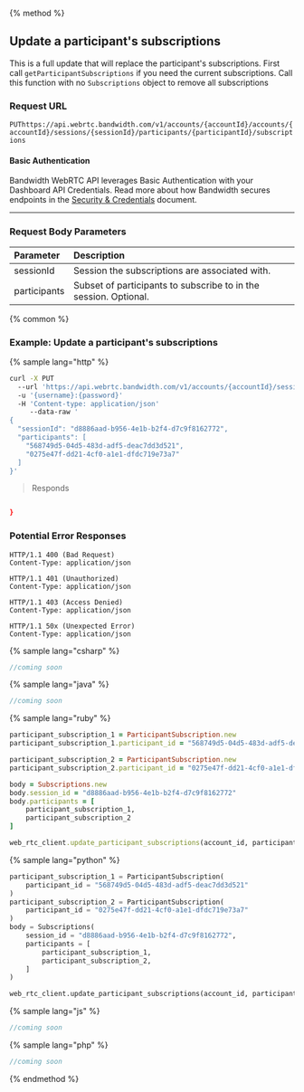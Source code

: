 {% method %}

## Update a participant's subscriptions

This is a full update that will replace the participant's subscriptions. First call `getParticipantSubscriptions` if you need the current subscriptions. Call this function with no `Subscriptions` object to remove all subscriptions


### Request URL
<code class="put">PUT</code>`https://api.webrtc.bandwidth.com/v1/accounts/{accountId}/accounts/{accountId}/sessions/{sessionId}/participants/{participantId}/subscriptions`

#### Basic Authentication

Bandwidth WebRTC API leverages Basic Authentication with your Dashboard API Credentials. Read more about how Bandwidth secures endpoints in the [Security & Credentials](../../../guides/accountCredentials.md) document.

---

### Request Body Parameters
| Parameter                   | Description                                                                                       
|:----------------------------|:--------------------------------------------------------------------------------------------------
| sessionId                   | Session the subscriptions are associated with.                                                    
| participants                | Subset of participants to subscribe to in the session. Optional.                                  




{% common %}

### Example: Update a participant's subscriptions

{% sample lang="http" %}
```bash
curl -X PUT 
  --url 'https://api.webrtc.bandwidth.com/v1/accounts/{accountId}/sessions/{sessionId}/participants/{participantId}/subscriptions' 
  -u '{username}:{password}' 
  -H 'Content-type: application/json' 
	 --data-raw '
{
  "sessionId": "d8886aad-b956-4e1b-b2f4-d7c9f8162772",
  "participants": [
    "568749d5-04d5-483d-adf5-deac7dd3d521",
    "0275e47f-dd21-4cf0-a1e1-dfdc719e73a7"
  ]
}'
```

> Responds

```json

}
```

### Potential Error Responses

```http
HTTP/1.1 400 (Bad Request)
Content-Type: application/json
```

```http
HTTP/1.1 401 (Unauthorized)
Content-Type: application/json
```

```http
HTTP/1.1 403 (Access Denied)
Content-Type: application/json
```

```http
HTTP/1.1 50x (Unexpected Error)
Content-Type: application/json
```

{% sample lang="csharp" %}

```csharp
//coming soon
```

{% sample lang="java" %}

```java
//coming soon
```

{% sample lang="ruby" %}

```ruby
participant_subscription_1 = ParticipantSubscription.new
participant_subscription_1.participant_id = "568749d5-04d5-483d-adf5-deac7dd3d521"

participant_subscription_2 = ParticipantSubscription.new
participant_subscription_2.participant_id = "0275e47f-dd21-4cf0-a1e1-dfdc719e73a7"

body = Subscriptions.new
body.session_id = "d8886aad-b956-4e1b-b2f4-d7c9f8162772"
body.participants = [
    participant_subscription_1,
    participant_subscription_2
]

web_rtc_client.update_participant_subscriptions(account_id, participant_id, session_id, :body => body)
```

{% sample lang="python" %}

```python
participant_subscription_1 = ParticipantSubscription(
    participant_id = "568749d5-04d5-483d-adf5-deac7dd3d521"
)
participant_subscription_2 = ParticipantSubscription(
    participant_id = "0275e47f-dd21-4cf0-a1e1-dfdc719e73a7"
)
body = Subscriptions(
    session_id = "d8886aad-b956-4e1b-b2f4-d7c9f8162772",
    participants = [
        participant_subscription_1,
        participant_subscription_2,
    ]
)

web_rtc_client.update_participant_subscriptions(account_id, participant_id, session_id, body)
```

{% sample lang="js" %}

```js
//coming soon
```

{% sample lang="php" %}

```php
//coming soon
```

{% endmethod %}
